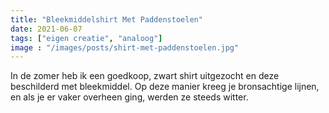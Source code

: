 ```yaml
---
title: "Bleekmiddelshirt Met Paddenstoelen"
date: 2021-06-07
tags: ["eigen creatie", "analoog"]
image : "/images/posts/shirt-met-paddenstoelen.jpg"
---
```


In de zomer heb ik een goedkoop, zwart shirt uitgezocht en deze beschilderd met bleekmiddel. Op deze manier kreeg je bronsachtige lijnen, en als je er vaker overheen ging, werden ze steeds witter.
